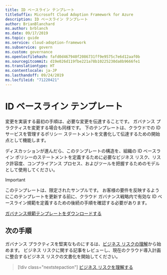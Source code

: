 ```yaml
---
title: ID ベースライン テンプレート
titleSuffix: Microsoft Cloud Adoption Framework for Azure
description: ID ベースライン テンプレート
author: BrianBlanchard
ms.author: brblanch
ms.date: 09/17/2019
ms.topic: guide
ms.service: cloud-adoption-framework
ms.subservice: govern
ms.custom: governance
ms.openlocfilehash: fafd0d467940f2086731ff9e9575c7e6d12aaf0b
ms.sourcegitcommit: d19e026d119fbe221a78b10225230da8b9666fe1
ms.translationtype: HT
ms.contentlocale: ja-JP
ms.lasthandoff: 09/24/2019
ms.locfileid: "71220421"
---
```

# <a name="identity-baseline-template"></a>ID ベースライン テンプレート

変更を実装する最初の手順は、必要な変更を伝達することです。 ガバナンス プラクティスを変更する場合も同様です。 下のテンプレートは、クラウドでの ID サービスを管理するポリシー ステートメントを文書化して伝達するための開始点として機能します。

ディスカッションが進んだら、このテンプレートの構造を、組織の ID ベースライン ポリシーのステートメントを定義するために必要なビジネス リスク、リスク許容度、コンプライアンス プロセス、およびツールを把握するためのモデルとして使用してください。

> [!IMPORTANT]
> このテンプレートは、限定されたサンプルです。 お客様の要件を反映するようにこのテンプレートを更新する前に、クラウド ガバナンス戦略内で有効な ID ベースライン規範を定義するための後続の手順を確認する必要があります。

<!-- markdownlint-disable MD033 -->

 <a href="https://archcenter.blob.core.windows.net/cdn/fusion/governance/Identity%20Baseline%20Discipline%20Template.docx">ガバナンス規範テンプレートをダウンロードする</a>

<!-- markdownlint-enable MD033 -->

## <a name="next-steps"></a>次の手順

ガバナンス プラクティスを堅実なものにするは、[ビジネス リスクの理解](./business-risks.md)から始めます。 ビジネス リスクに関する記事をレビューし、現在のクラウド導入計画に整合するビジネス リスクの文書化を開始してください。

> [!div class="nextstepaction"]
> [ビジネス リスクを理解する](./business-risks.md)
